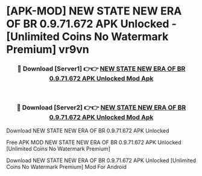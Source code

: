 # [APK-MOD] NEW STATE   NEW ERA OF BR 0.9.71.672 APK Unlocked - [Unlimited Coins No Watermark Premium] vr9vn



<div align="center">
<h3>🔴 Download [Server1] 👉👉 <a href="https://momento.my/?title=NEW_STATE___NEW_ERA_OF_BR_0.9.71.672_APK_Unlocked">NEW STATE   NEW ERA OF BR 0.9.71.672 APK Unlocked Mod Apk</a></h3><br>

<h3>🔴 Download [Server2] 👉👉 <a href="https://momento.my/?title=NEW_STATE___NEW_ERA_OF_BR_0.9.71.672_APK_Unlocked">NEW STATE   NEW ERA OF BR 0.9.71.672 APK Unlocked Mod Apk</a></h3>
</div>



Download NEW STATE   NEW ERA OF BR 0.9.71.672 APK Unlocked 

Free APK MOD NEW STATE   NEW ERA OF BR 0.9.71.672 APK Unlocked [Unlimited Coins No Watermark Premium]

Download NEW STATE   NEW ERA OF BR 0.9.71.672 APK Unlocked [Unlimited Coins No Watermark Premium] Mod For Android
